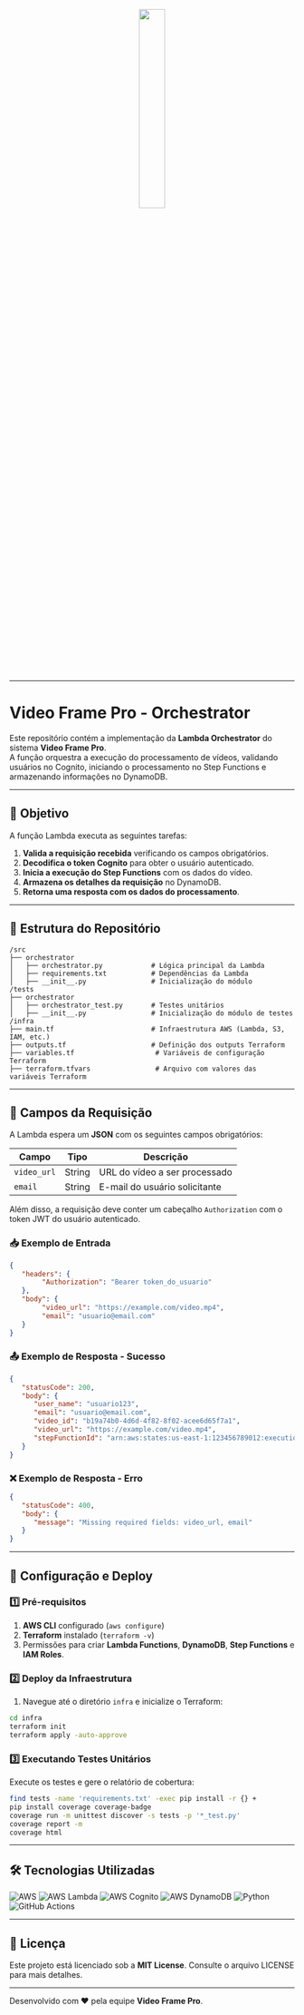 <p align="center">
  <img src="https://i.ibb.co/zs1zcs3/Video-Frame.png" width="30%" />
</p>

---

# Video Frame Pro - Orchestrator

Este repositório contém a implementação da **Lambda Orchestrator** do sistema **Video Frame Pro**.  
A função orquestra a execução do processamento de vídeos, validando usuários no Cognito, iniciando o processamento no Step Functions e armazenando informações no DynamoDB.

---

## 📌 Objetivo

A função Lambda executa as seguintes tarefas:

1. **Valida a requisição recebida** verificando os campos obrigatórios.
2. **Decodifica o token Cognito** para obter o usuário autenticado.
3. **Inicia a execução do Step Functions** com os dados do vídeo.
4. **Armazena os detalhes da requisição** no DynamoDB.
5. **Retorna uma resposta com os dados do processamento**.

---

## 📂 Estrutura do Repositório

```
/src
├── orchestrator
│   ├── orchestrator.py            # Lógica principal da Lambda
│   ├── requirements.txt           # Dependências da Lambda
│   ├── __init__.py                # Inicialização do módulo
/tests
├── orchestrator
│   ├── orchestrator_test.py       # Testes unitários
│   ├── __init__.py                # Inicialização do módulo de testes
/infra
├── main.tf                        # Infraestrutura AWS (Lambda, S3, IAM, etc.)
├── outputs.tf                     # Definição dos outputs Terraform
├── variables.tf                    # Variáveis de configuração Terraform
├── terraform.tfvars                # Arquivo com valores das variáveis Terraform
```

---

## 🔹 Campos da Requisição

A Lambda espera um **JSON** com os seguintes campos obrigatórios:

| Campo       | Tipo   | Descrição |
|-------------|--------|-----------|
| `video_url` | String | URL do vídeo a ser processado |
| `email`     | String | E-mail do usuário solicitante |

Além disso, a requisição deve conter um cabeçalho `Authorization` com o token JWT do usuário autenticado.

### 📥 Exemplo de Entrada

```json
{
   "headers": {
        "Authorization": "Bearer token_do_usuario"
   },
   "body": {
        "video_url": "https://example.com/video.mp4",
        "email": "usuario@email.com"
   }
}
```

### 📤 Exemplo de Resposta - Sucesso

```json
{
   "statusCode": 200,
   "body": {
      "user_name": "usuario123",
      "email": "usuario@email.com",
      "video_id": "b19a74b0-4d6d-4f82-8f02-acee6d65f7a1",
      "video_url": "https://example.com/video.mp4",
      "stepFunctionId": "arn:aws:states:us-east-1:123456789012:execution:StepFunction:12345"
   }
}
```

### ❌ Exemplo de Resposta - Erro

```json
{
   "statusCode": 400,
   "body": {
      "message": "Missing required fields: video_url, email"
   }
}
```

---

## 🚀 Configuração e Deploy

### 1️⃣ Pré-requisitos

1. **AWS CLI** configurado (`aws configure`)
2. **Terraform** instalado (`terraform -v`)
3. Permissões para criar **Lambda Functions**, **DynamoDB**, **Step Functions** e **IAM Roles**.

### 2️⃣ Deploy da Infraestrutura

1. Navegue até o diretório `infra` e inicialize o Terraform:

```sh
cd infra
terraform init
terraform apply -auto-approve
```

### 3️⃣ Executando Testes Unitários

Execute os testes e gere o relatório de cobertura:

```sh
find tests -name 'requirements.txt' -exec pip install -r {} +
pip install coverage coverage-badge
coverage run -m unittest discover -s tests -p '*_test.py'
coverage report -m
coverage html  
```

---

## 🛠 Tecnologias Utilizadas

<p>
  <img src="https://img.shields.io/badge/AWS-232F3E?logo=amazonaws&logoColor=white" alt="AWS" />
  <img src="https://img.shields.io/badge/AWS_Lambda-4B5A2F?logo=aws-lambda&logoColor=white" alt="AWS Lambda" />
  <img src="https://img.shields.io/badge/AWS_Cognito-00A1C9?logo=amazonaws&logoColor=white" alt="AWS Cognito" />
  <img src="https://img.shields.io/badge/AWS_DynamoDB-4053D6?logo=amazonaws&logoColor=white" alt="AWS DynamoDB" />
  <img src="https://img.shields.io/badge/Python-3776AB?logo=python&logoColor=white" alt="Python" />
  <img src="https://img.shields.io/badge/GitHub_Actions-2088FF?logo=github-actions&logoColor=white" alt="GitHub Actions" />
</p>

---

## 📜 Licença

Este projeto está licenciado sob a **MIT License**. Consulte o arquivo LICENSE para mais detalhes.

---

Desenvolvido com ❤️ pela equipe **Video Frame Pro**.
